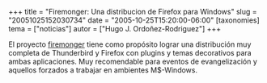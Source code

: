 +++
title = "Firemonger: Una distribucion de Firefox para Windows"
slug = "20051025152030734"
date = "2005-10-25T15:20:00-06:00"
[taxonomies]
tema = ["noticias"]
autor = ["Hugo J. Ordoñez-Rodriguez"]
+++

El proyecto [firemonger](http://www.firemonger.org/es/) tiene como
propósito lograr una distribución muy completa de Thunderbird y Firefox
con plugins y temas decorativos para ambas aplicaciones. Muy
recomendable para eventos de evangelización y aquellos forzados a
trabajar en ambientes M$-Windows.

